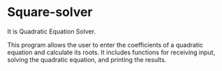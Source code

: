 # Square-solver
It is Quadratic Equation Solver.

This program allows the user to enter the coefficients of a quadratic equation and calculate its roots. It includes functions for receiving input, solving the quadratic equation, and printing the results.
